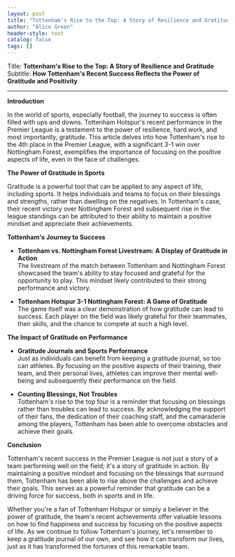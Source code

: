 ```yaml
---
layout: post
title: "Tottenham's Rise to the Top: A Story of Resilience and Gratitude"
author: "Alice Green"
header-style: text
catalog: false
tags: []
---
```


Title: **Tottenham's Rise to the Top: A Story of Resilience and Gratitude**
Subtitle: **How Tottenham's Recent Success Reflects the Power of Gratitude and Positivity**

---

**Introduction**

In the world of sports, especially football, the journey to success is often filled with ups and downs. Tottenham Hotspur's recent performance in the Premier League is a testament to the power of resilience, hard work, and most importantly, gratitude. This article delves into how Tottenham's rise to the 4th place in the Premier League, with a significant 3-1 win over Nottingham Forest, exemplifies the importance of focusing on the positive aspects of life, even in the face of challenges.

**The Power of Gratitude in Sports**

Gratitude is a powerful tool that can be applied to any aspect of life, including sports. It helps individuals and teams to focus on their blessings and strengths, rather than dwelling on the negatives. In Tottenham's case, their recent victory over Nottingham Forest and subsequent rise in the league standings can be attributed to their ability to maintain a positive mindset and appreciate their achievements.

**Tottenham's Journey to Success**

- **Tottenham vs. Nottingham Forest Livestream: A Display of Gratitude in Action**  
The livestream of the match between Tottenham and Nottingham Forest showcased the team's ability to stay focused and grateful for the opportunity to play. This mindset likely contributed to their strong performance and victory.

- **Tottenham Hotspur 3-1 Nottingham Forest: A Game of Gratitude**  
The game itself was a clear demonstration of how gratitude can lead to success. Each player on the field was likely grateful for their teammates, their skills, and the chance to compete at such a high level.

**The Impact of Gratitude on Performance**

- **Gratitude Journals and Sports Performance**  
Just as individuals can benefit from keeping a gratitude journal, so too can athletes. By focusing on the positive aspects of their training, their team, and their personal lives, athletes can improve their mental well-being and subsequently their performance on the field.

- **Counting Blessings, Not Troubles**  
Tottenham's rise to the top four is a reminder that focusing on blessings rather than troubles can lead to success. By acknowledging the support of their fans, the dedication of their coaching staff, and the camaraderie among the players, Tottenham has been able to overcome obstacles and achieve their goals.

**Conclusion**

Tottenham's recent success in the Premier League is not just a story of a team performing well on the field; it's a story of gratitude in action. By maintaining a positive mindset and focusing on the blessings that surround them, Tottenham has been able to rise above the challenges and achieve their goals. This serves as a powerful reminder that gratitude can be a driving force for success, both in sports and in life.

Whether you're a fan of Tottenham Hotspur or simply a believer in the power of gratitude, the team's recent achievements offer valuable lessons on how to find happiness and success by focusing on the positive aspects of life. As we continue to follow Tottenham's journey, let's remember to keep a gratitude journal of our own, and see how it can transform our lives, just as it has transformed the fortunes of this remarkable team.
